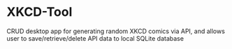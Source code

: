 # XKCD-Tool
CRUD desktop app for generating random XKCD comics via API, and allows user to save/retrieve/delete API data to local SQLite database
